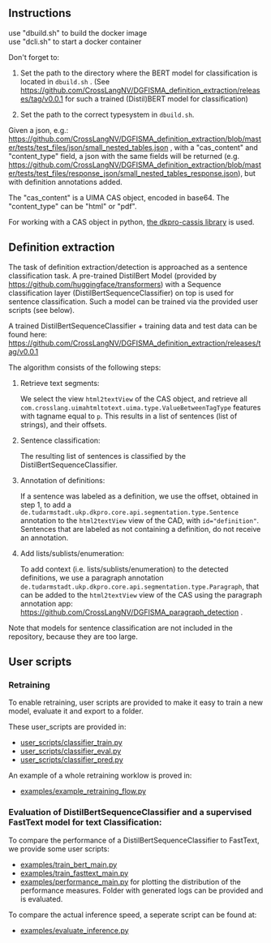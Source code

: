Instructions
------------

use "dbuild.sh" to build the docker image <br />
use "dcli.sh" to start a docker container

Don't forget to:

1) Set the path to the directory where the BERT model for classification is located in `dbuild.sh` . 
(See https://github.com/CrossLangNV/DGFISMA_definition_extraction/releases/tag/v0.0.1 for such a trained (Distil)BERT model for classification)

2) Set the path to the correct typesystem in `dbuild.sh`.

Given a json, e.g.: https://github.com/CrossLangNV/DGFISMA_definition_extraction/blob/master/tests/test_files/json/small_nested_tables.json , with a "cas_content" and "content_type" field, a json with the same fields will be returned (e.g. https://github.com/CrossLangNV/DGFISMA_definition_extraction/blob/master/tests/test_files/response_json/small_nested_tables_response.json), but with definition annotations added. 

The "cas_content" is a UIMA CAS object, encoded in base64. The "content_type" can be "html" or "pdf". 

For working with a CAS object in python, [the dkpro-cassis library](https://github.com/dkpro/dkpro-cassis) is used.

## Definition extraction

The task of definition extraction/detection is approached as a sentence classification task. A pre-trained DistilBert Model (provided by https://github.com/huggingface/transformers) with a Sequence classification layer (DistilBertSequenceClassifier) on top is used for sentence classification. Such a model can be trained via the provided user scripts (see below).

A trained DistilBertSequenceClassifier + training data and test data can be found here: https://github.com/CrossLangNV/DGFISMA_definition_extraction/releases/tag/v0.0.1

The algorithm consists of the following steps:

1. Retrieve text segments:
    
    We select the view `html2textView` of the CAS object, and retrieve all `com.crosslang.uimahtmltotext.uima.type.ValueBetweenTagType` features with tagname equal to `p`. This results in a list of sentences (list of strings), and their offsets.
    
2. Sentence classification:

    The resulting list of sentences is classified by the DistilBertSequenceClassifier.
    
3. Annotation of definitions:

    If a sentence was labeled as a definition, we use the offset, obtained in step 1, to add a `de.tudarmstadt.ukp.dkpro.core.api.segmentation.type.Sentence` annotation to the `html2textView` view of the CAD, with `id="definition"`. Sentences that are labeled as not containing a definition, do not receive an annotation.

4. Add lists/sublists/enumeration:

    To add context (i.e. lists/sublists/enumeration) to the detected definitions, we use a paragraph annotation `de.tudarmstadt.ukp.dkpro.core.api.segmentation.type.Paragraph`, that can be added to the `html2textView` view of the CAS using the paragraph annotation app: https://github.com/CrossLangNV/DGFISMA_paragraph_detection .

Note that models for sentence classification are not included in the repository, because they are too large. 

## User scripts

### Retraining

To enable retraining, user scripts are provided to make it easy to train a new model, evaluate it and export to a folder.

These user_scripts are provided in:
* [user_scripts/classifier_train.py](user_scripts/classifier_train.py)
* [user_scripts/classifier_eval.py](user_scripts/classifier_eval.py)
* [user_scripts/classifier_pred.py](user_scripts/classifier_pred.py)

An example of a whole retraining worklow is proved in:
* [examples/example_retraining_flow.py](examples/example_retraining_flow.py) 

### Evaluation of DistilBertSequenceClassifier and a supervised FastText model for text Classification: 

To compare the performance of a DistilBertSequenceClassifier to FastText, we provide some user scripts:

* [examples/train_bert_main.py](examples/train_bert_main.py)
* [examples/train_fasttext_main.py](examples/train_fasttext_main.py)
* [examples/performance_main.py](examples/performance_main.py) for plotting the distribution of the performance measures. Folder with generated logs can be provided and is evaluated.

To compare the actual inference speed, a seperate script can be found at:
* [examples/evaluate_inference.py](examples/evaluate_inference.py)